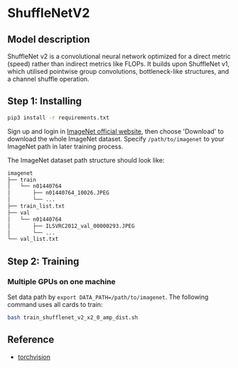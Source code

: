 # ShuffleNetV2
## Model description
ShuffleNet v2 is a convolutional neural network optimized for a direct metric (speed) rather than indirect metrics like FLOPs. It builds upon ShuffleNet v1, which utilised pointwise group convolutions, bottleneck-like structures, and a channel shuffle operation.
## Step 1: Installing
```bash
pip3 install -r requirements.txt
```

Sign up and login in [ImageNet official website](https://www.image-net.org/index.php), then choose 'Download' to download the whole ImageNet dataset. Specify `/path/to/imagenet` to your ImageNet path in later training process.

The ImageNet dataset path structure should look like:

```bash
imagenet
├── train
│   └── n01440764
│       ├── n01440764_10026.JPEG
│       └── ...
├── train_list.txt
├── val
│   └── n01440764
│       ├── ILSVRC2012_val_00000293.JPEG
│       └── ...
└── val_list.txt
```


## Step 2: Training
### Multiple GPUs on one machine
Set data path by `export DATA_PATH=/path/to/imagenet`. The following command uses all cards to train:

```bash
bash train_shufflenet_v2_x2_0_amp_dist.sh
```


## Reference
- [torchvision](https://github.com/pytorch/vision/tree/main/references/classification#shufflenet-v2)
